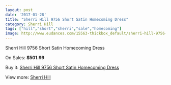 ```yaml
---
layout: post
date: '2017-01-28'
title: "Sherri Hill 9756 Short Satin Homecoming Dress"
category: Sherri Hill
tags: ["hill","short","sherri","sale","homecoming"]
image: http://www.eudances.com/15563-thickbox_default/sherri-hill-9756-short-satin-homecoming-dress.jpg
---
```

Sherri Hill 9756 Short Satin Homecoming Dress

On Sales: **$501.99**
<a href="https://www.eudances.com/en/sherri-hill/4602-sherri-hill-9756-short-satin-homecoming-dress.html"><amp-img layout="responsive" width="600" height="600" src="//www.eudances.com/15563-thickbox_default/sherri-hill-9756-short-satin-homecoming-dress.jpg" alt="Sherri Hill 9756 Short Satin Homecoming Dress 0" /></a>
<a href="https://www.eudances.com/en/sherri-hill/4602-sherri-hill-9756-short-satin-homecoming-dress.html"><amp-img layout="responsive" width="600" height="600" src="//www.eudances.com/15572-thickbox_default/sherri-hill-9756-short-satin-homecoming-dress.jpg" alt="Sherri Hill 9756 Short Satin Homecoming Dress 1" /></a>
<a href="https://www.eudances.com/en/sherri-hill/4602-sherri-hill-9756-short-satin-homecoming-dress.html"><amp-img layout="responsive" width="600" height="600" src="//www.eudances.com/15571-thickbox_default/sherri-hill-9756-short-satin-homecoming-dress.jpg" alt="Sherri Hill 9756 Short Satin Homecoming Dress 2" /></a>
<a href="https://www.eudances.com/en/sherri-hill/4602-sherri-hill-9756-short-satin-homecoming-dress.html"><amp-img layout="responsive" width="600" height="600" src="//www.eudances.com/15570-thickbox_default/sherri-hill-9756-short-satin-homecoming-dress.jpg" alt="Sherri Hill 9756 Short Satin Homecoming Dress 3" /></a>
<a href="https://www.eudances.com/en/sherri-hill/4602-sherri-hill-9756-short-satin-homecoming-dress.html"><amp-img layout="responsive" width="600" height="600" src="//www.eudances.com/15569-thickbox_default/sherri-hill-9756-short-satin-homecoming-dress.jpg" alt="Sherri Hill 9756 Short Satin Homecoming Dress 4" /></a>
<a href="https://www.eudances.com/en/sherri-hill/4602-sherri-hill-9756-short-satin-homecoming-dress.html"><amp-img layout="responsive" width="600" height="600" src="//www.eudances.com/15568-thickbox_default/sherri-hill-9756-short-satin-homecoming-dress.jpg" alt="Sherri Hill 9756 Short Satin Homecoming Dress 5" /></a>
<a href="https://www.eudances.com/en/sherri-hill/4602-sherri-hill-9756-short-satin-homecoming-dress.html"><amp-img layout="responsive" width="600" height="600" src="//www.eudances.com/15567-thickbox_default/sherri-hill-9756-short-satin-homecoming-dress.jpg" alt="Sherri Hill 9756 Short Satin Homecoming Dress 6" /></a>
<a href="https://www.eudances.com/en/sherri-hill/4602-sherri-hill-9756-short-satin-homecoming-dress.html"><amp-img layout="responsive" width="600" height="600" src="//www.eudances.com/15566-thickbox_default/sherri-hill-9756-short-satin-homecoming-dress.jpg" alt="Sherri Hill 9756 Short Satin Homecoming Dress 7" /></a>
<a href="https://www.eudances.com/en/sherri-hill/4602-sherri-hill-9756-short-satin-homecoming-dress.html"><amp-img layout="responsive" width="600" height="600" src="//www.eudances.com/15565-thickbox_default/sherri-hill-9756-short-satin-homecoming-dress.jpg" alt="Sherri Hill 9756 Short Satin Homecoming Dress 8" /></a>
<a href="https://www.eudances.com/en/sherri-hill/4602-sherri-hill-9756-short-satin-homecoming-dress.html"><amp-img layout="responsive" width="600" height="600" src="//www.eudances.com/15564-thickbox_default/sherri-hill-9756-short-satin-homecoming-dress.jpg" alt="Sherri Hill 9756 Short Satin Homecoming Dress 9" /></a>

Buy it: [Sherri Hill 9756 Short Satin Homecoming Dress](https://www.eudances.com/en/sherri-hill/4602-sherri-hill-9756-short-satin-homecoming-dress.html "Sherri Hill 9756 Short Satin Homecoming Dress")

View more: [Sherri Hill](https://www.eudances.com/en/80-Sherri-Hill "Sherri Hill")